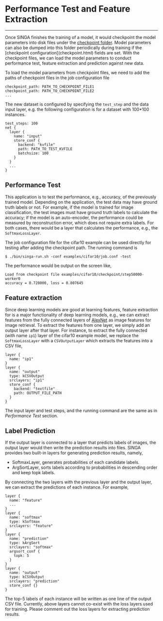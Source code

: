 # Performance Test and Feature Extraction

----

Once SINGA finishes the training of a model, it would checkpoint the model parameters
into disk files under the [checkpoint folder](checkpoint.html). Model parameters can also be dumped
into this folder periodically during training if the
[checkpoint configuration[(checkpoint.html) fields are set. With the checkpoint
files, we can load the model parameters to conduct performance test, feature extraction and prediction
against new data.

To load the model parameters from checkpoint files, we need to add the paths of
checkpoint files in the job configuration file

    checkpoint_path: PATH_TO_CHECKPOINT_FILE1
    checkpoint_path: PATH_TO_CHECKPOINT_FILE2
    ...

The new dataset is configured by specifying the ``test_step`` and the data input
layer, e.g. the following configuration is for a dataset with 100*100 instances.

    test_steps: 100
    net {
      layer {
        name: "input"
        store_conf {
          backend: "kvfile"
          path: PATH_TO_TEST_KVFILE
          batchsize: 100
        }
      }
      ...
    }

## Performance Test

This application is to test the performance, e.g., accuracy, of the previously
trained model. Depending on the application, the test data may have ground truth
labels or not. For example, if the model is trained for image classification,
the test images must have ground truth labels to calculate the accuracy; if the
model is an auto-encoder, the performance could be measured by reconstruction error, which
does not require extra labels. For both cases, there would be a layer that calculates
the performance, e.g., the `SoftmaxLossLayer`.

The job configuration file for the cifar10 example can be used directly for testing after
adding the checkpoint path. The running command is


    $ ./bin/singa-run.sh -conf examples/cifar10/job.conf -test

The performance would be output on the screen like,


    Load from checkpoint file examples/cifar10/checkpoint/step50000-worker0
    accuracy = 0.728000, loss = 0.807645

## Feature extraction

Since deep learning models are good at learning features, feature extraction for
is a major functionality of deep learning models, e.g., we can extract features
from the fully connected layers of [AlexNet](www.cs.toronto.edu/~fritz/absps/imagenet.pdf) as image features for image retrieval.
To extract the features from one layer, we simply add an output layer after that layer.
For instance, to extract the fully connected (with name `ip1`) layer of the cifar10 example model,
we replace the `SoftmaxLossLayer` with a `CSVOutputLayer` which extracts the features into a CSV file,

    layer {
      name: "ip1"
    }
    layer {
      name: "output"
      type: kCSVOutput
      srclayers: "ip1"
      store_conf {
        backend: "textfile"
        path: OUTPUT_FILE_PATH
      }
    }

The input layer and test steps, and the running command are the same as in *Performance Test* section.

## Label Prediction

If the output layer is connected to a layer that predicts labels of images,
the output layer would then write the prediction results into files.
SINGA provides two built-in layers for generating prediction results, namely,

* SoftmaxLayer, generates probabilities of each candidate labels.
* ArgSortLayer, sorts labels according to probabilities in descending order and keep topk labels.

By connecting the two layers with the previous layer and the output layer, we can
extract the predictions of each instance. For example,

    layer {
      name: "feature"
      ...
    }
    layer {
      name: "softmax"
      type: kSoftmax
      srclayers: "feature"
    }
    layer {
      name: "prediction"
      type: kArgSort
      srclayers: "softmax"
      argsort_conf {
        topk: 5
      }
    }
    layer {
      name: "output"
      type: kCSVOutput
      srclayers: "prediction"
      store_conf {}
    }

The top-5 labels of each instance will be written as one line of the output CSV file.
Currently, above layers cannot co-exist with the loss layers used for training.
Please comment out the loss layers for extracting prediction results.
